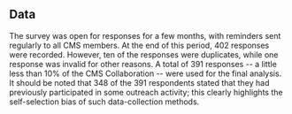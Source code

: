 ## Data

The survey was open for responses for a few months, with reminders sent regularly to all CMS members.
At the end of this period, 402 responses were recorded.
However, ten of the responses were duplicates, while one response was invalid for other reasons.
A total of 391 responses -- a little less than 10% of the CMS Collaboration -- were used for the final analysis.
It should be noted that 348 of the 391 respondents stated that they had previously participated in some outreach activity; this clearly highlights the self-selection bias of such data-collection methods.
